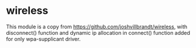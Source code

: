 # wireless

This module is a copy from https://github.com/joshvillbrandt/wireless, with disconnect() function and dynamic ip allocation in connect() function added for only wpa-supplicant driver.
